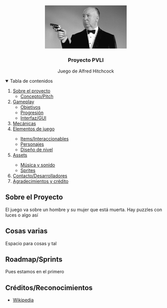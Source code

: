 <!--
*** Thanks for checking out the Best-README-Template. If you have a suggestion
*** that would make this better, please fork the repo and create a pull request
*** or simply open an issue with the tag "enhancement".
*** Thanks again! Now go create something AMAZING! :D
-->

<!-- PROJECT LOGO -->
<br />
<p align="center">
  <a href="https://github.com/miriam-m-s/GRUPO4-PVLI">
    <img src="images/hitchcock.jpg" alt="Logo" | width=256)>
  </a>

  <h3 align="center">Proyecto PVLI</h3>

  <p align="center">
    Juego de Alfred Hitchcock
  </p>
</p>

<!-- TABLE OF CONTENTS -->
<details open="open">
  <summary>Tabla de contenidos</summary>
  <ol>
    <li>
      <a href="#about-the-project">Sobre el proyecto</a>
      <ul>
        <li><a href="#built-with">Concepto/Pitch</a></li>
      </ul>
    </li>
    <li>
      <a href="#Gameplay">Gameplay</a>
      <ul>
        <li><a href="#prerequisites">Objetivos</a></li>
        <li><a href="#installation">Progresión</a></li>
        <li><a href="#installation">Interfaz/GUI</a></li>
      </ul>
    </li>
    <li><a href="#usage">Mecánicas</a></li>
    <li><a href="#roadmap">Elementos de juego</a></li>
    <ul>
        <li><a href="#prerequisites">Items/Interaccionables</a></li>
        <li><a href="#installation">Personajes</a></li>
        <li><a href="#installation">Diseño de nivel</a></li>
      </ul>
    <li><a href="#contributing">Assets</a></li>
    <ul>
        <li><a href="#prerequisites">Música y sonido</a></li>
        <li><a href="#installation">Sprites</a></li>
      </ul>
    <li><a href="#contact">Contacto/Desarrolladores</a></li>
    <li><a href="#acknowledgements">Agradecimientos y crédito</a></li>
  </ol>
</details>

<!-- Sobre el proyecto -->
## Sobre el Proyecto

El juego va sobre un hombre y su mujer que está muerta. Hay puzzles con luces o algo así

<!-- Más cosas y tal -->
## Cosas varias

Espacio para cosas y tal



<!-- ROADMAP/Sprints -->
## Roadmap/Sprints

Pues estamos en el primero


<!-- ACKNOWLEDGEMENTS -->
## Créditos/Reconocimientos
* [Wikipedia](https://es.wikipedia.org/wiki/Alfred_Hitchcock)
